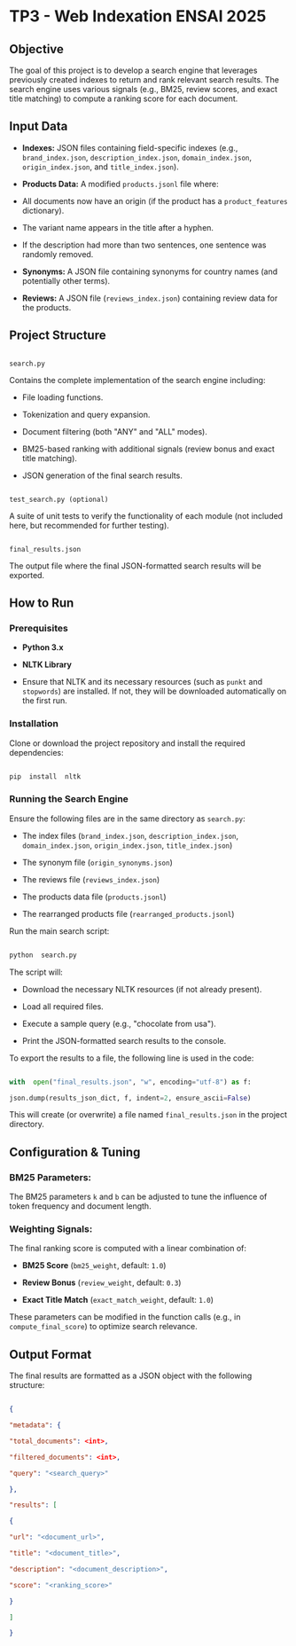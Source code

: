 
# TP3 - Web Indexation ENSAI 2025

  

## Objective

The goal of this project is to develop a search engine that leverages previously created indexes to return and rank relevant search results. The search engine uses various signals (e.g., BM25, review scores, and exact title matching) to compute a ranking score for each document.

  

## Input Data

  

-  **Indexes:** JSON files containing field-specific indexes (e.g., `brand_index.json`, `description_index.json`, `domain_index.json`, `origin_index.json`, and `title_index.json`).

-  **Products Data:** A modified `products.jsonl` file where:

- All documents now have an origin (if the product has a `product_features` dictionary).

- The variant name appears in the title after a hyphen.

- If the description had more than two sentences, one sentence was randomly removed.

-  **Synonyms:** A JSON file containing synonyms for country names (and potentially other terms).

-  **Reviews:** A JSON file (`reviews_index.json`) containing review data for the products.

  

## Project Structure

  

```

search.py

```

Contains the complete implementation of the search engine including:

- File loading functions.

- Tokenization and query expansion.

- Document filtering (both "ANY" and "ALL" modes).

- BM25-based ranking with additional signals (review bonus and exact title matching).

- JSON generation of the final search results.

  

```

test_search.py (optional)

```

A suite of unit tests to verify the functionality of each module (not included here, but recommended for further testing).

  

```

final_results.json

```

The output file where the final JSON-formatted search results will be exported.

  

## How to Run

  

### Prerequisites

-  **Python 3.x**

-  **NLTK Library**

- Ensure that NLTK and its necessary resources (such as `punkt` and `stopwords`) are installed. If not, they will be downloaded automatically on the first run.

  

### Installation

  

Clone or download the project repository and install the required dependencies:

  

```sh

pip  install  nltk

```

  

### Running the Search Engine

  

Ensure the following files are in the same directory as `search.py`:

  

- The index files (`brand_index.json`, `description_index.json`, `domain_index.json`, `origin_index.json`, `title_index.json`)

- The synonym file (`origin_synonyms.json`)

- The reviews file (`reviews_index.json`)

- The products data file (`products.jsonl`)

- The rearranged products file (`rearranged_products.jsonl`)

  

Run the main search script:

  

```sh

python  search.py

```

  

The script will:

- Download the necessary NLTK resources (if not already present).

- Load all required files.

- Execute a sample query (e.g., "chocolate from usa").

- Print the JSON-formatted search results to the console.

  

To export the results to a file, the following line is used in the code:

  

```python

with  open("final_results.json", "w", encoding="utf-8") as f:

json.dump(results_json_dict, f, indent=2, ensure_ascii=False)

```

  

This will create (or overwrite) a file named `final_results.json` in the project directory.

  

## Configuration & Tuning

  

### BM25 Parameters:

The BM25 parameters `k` and `b` can be adjusted to tune the influence of token frequency and document length.

  

### Weighting Signals:

The final ranking score is computed with a linear combination of:

-  **BM25 Score** (`bm25_weight`, default: `1.0`)

-  **Review Bonus** (`review_weight`, default: `0.3`)

-  **Exact Title Match** (`exact_match_weight`, default: `1.0`)

  

These parameters can be modified in the function calls (e.g., in `compute_final_score`) to optimize search relevance.

  

## Output Format

  

The final results are formatted as a JSON object with the following structure:

  

```json

{

"metadata": {

"total_documents": <int>,

"filtered_documents": <int>,

"query": "<search_query>"

},

"results": [

{

"url": "<document_url>",

"title": "<document_title>",

"description": "<document_description>",

"score": "<ranking_score>"

}

]

}
